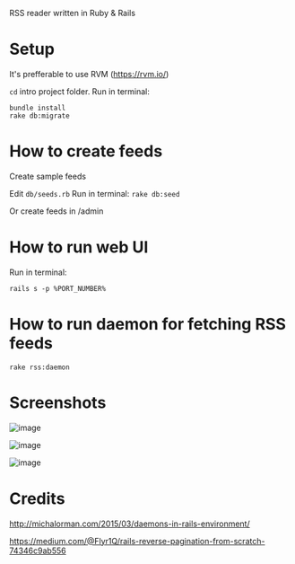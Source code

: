 RSS reader written in Ruby & Rails

# Setup

It's prefferable to use RVM (https://rvm.io/)

`cd` intro project folder. Run in terminal:
```
bundle install
rake db:migrate
```

# How to create feeds

Create sample feeds

Edit `db/seeds.rb`
Run in terminal:
`rake db:seed`

Or create feeds in /admin

# How to run web UI

Run in terminal:
```
rails s -p %PORT_NUMBER%
```

# How to run daemon for fetching RSS feeds
```
rake rss:daemon
```

# Screenshots

![image](https://user-images.githubusercontent.com/1594701/60866336-bf1d2900-a230-11e9-912c-4e1e76364c1e.png)

![image](https://user-images.githubusercontent.com/1594701/60866518-3652bd00-a231-11e9-9758-c9258462c4cf.png)

![image](https://user-images.githubusercontent.com/1594701/60866548-48ccf680-a231-11e9-9e1a-4c29855eeb40.png)

# Credits

http://michalorman.com/2015/03/daemons-in-rails-environment/

https://medium.com/@Flyr1Q/rails-reverse-pagination-from-scratch-74346c9ab556
